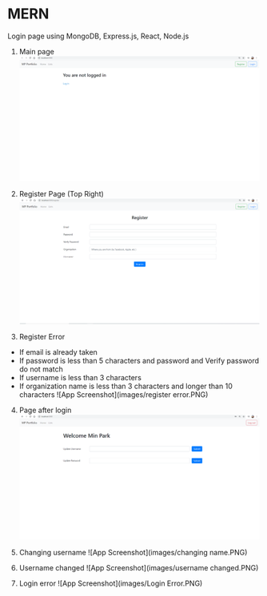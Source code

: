 # MERN

Login page using MongoDB, Express.js, React, Node.js 

1. Main page
![App Screenshot](images/main.PNG)

2. Register Page (Top Right)
![App Screenshot](images/register.PNG)

3. Register Error
  - If email is already taken
  - If password is less than 5 characters and password and Verify password do not match
  - If username is less than 3 characters
  - If organization name is less than 3 characters and longer than 10 characters
![App Screenshot](images/register error.PNG)

4. Page after login
![App Screenshot](images/login.PNG)

5. Changing username
![App Screenshot](images/changing name.PNG)

6. Username changed
![App Screenshot](images/username changed.PNG)

7. Login error
![App Screenshot](images/Login Error.PNG)
